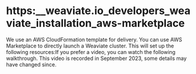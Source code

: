 # https:\_\_weaviate.io_developers_weaviate_installation_aws-marketplace

We use an AWS CloudFormation template for delivery. You can use AWS Marketplace to directly launch a Weaviate cluster. This will set up the following resources:If you prefer a video, you can watch the following walkthrough. This video is recorded in September 2023, some details may have changed since.
